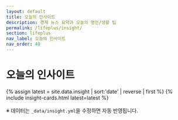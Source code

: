 ```yaml
---
layout: default
title: 오늘의 인사이트
description: 경제 뉴스 요약과 오늘의 명언/생활 팁
permalink: /lifeplus/insight/
section: lifeplus
nav_label: 오늘의 인사이트
nav_order: 40
---
```


# 오늘의 인사이트

{% assign latest = site.data.insight | sort:'date' | reverse | first %}
{% include insight-cards.html latest=latest %}

<p class="muted" style="margin-top:16px">
  ※ 데이터는 <code>_data/insight.yml</code>을 수정하면 자동 반영됩니다.
</p>
